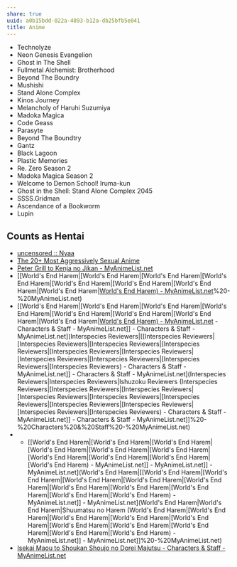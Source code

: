 ```yaml
---
share: true
uuid: a0b15bdd-022a-4893-b12a-db25bfb5e041
title: Anime
---
```

* Technolyze
* Neon Genesis Evangelion
* Ghost in The Shell
* Fullmetal Alchemist: Brotherhood
* Beyond The Boundry
* Mushishi
* Stand Alone Complex
* Kinos Journey
* Melancholy of Haruhi Suzumiya
* Madoka Magica
* Code Geass
*  Parasyte
* Beyond The Boundtry
* Gantz
* Black Lagoon
* Plastic Memories
*  Re. Zero Season 2
*  Madoka Magica Season 2
*  Welcome to Demon School! Iruma-kun
*  Ghost in the Shell: Stand Alone Complex 2045
*  SSSS.Gridman
*  Ascendance of a Bookworm
*  Lupin

## Counts as Hentai

* [uncensored :: Nyaa](https://nyaa.si/?f=0&c=0_0&q=uncensored)
* [The 20+ Most Aggressively Sexual Anime](https://www.ranker.com/list/super-raunchy-anime/jonah-dorrance?ref=collections_page)
* [Peter Grill to Kenja no Jikan - MyAnimeList.net](https://myanimelist.net/anime/40436/Peter_Grill_to_Kenja_no_Jikan)
* [[World's End Harem|[World's End Harem|[World's End Harem|[World's End Harem|[World's End Harem|[World's End Harem|[World's End Harem|[World's End Harem|[World's End Harem) - MyAnimeList.net](/undefined)%20-%20MyAnimeList.net)
* [[World's End Harem|[World's End Harem|[World's End Harem|[World's End Harem|[World's End Harem|[World's End Harem|[World's End Harem|[World's End Harem|[World's End Harem) - MyAnimeList.net](/undefined) - Characters & Staff - MyAnimeList.net]] - Characters & Staff - MyAnimeList.net](Interspecies Reviewers|[[Interspecies Reviewers|[Interspecies Reviewers|[Interspecies Reviewers|[Interspecies Reviewers|[Interspecies Reviewers|[Interspecies Reviewers|[Interspecies Reviewers|[Interspecies Reviewers|[Interspecies Reviewers|[Interspecies Reviewers) - Characters & Staff - MyAnimeList.net]] - Characters & Staff - MyAnimeList.net](Interspecies Reviewers|Interspecies Reviewers|Ishuzoku Reviewers (Interspecies Reviewers|[Interspecies Reviewers|[Interspecies Reviewers|[Interspecies Reviewers|[Interspecies Reviewers|[Interspecies Reviewers|[Interspecies Reviewers|[Interspecies Reviewers|[Interspecies Reviewers|[Interspecies Reviewers) - Characters & Staff - MyAnimeList.net]] - Characters & Staff - MyAnimeList.net]]%20-%20Characters%20&%20Staff%20-%20MyAnimeList.net)
* * [[World's End Harem|[World's End Harem|[World's End Harem|[World's End Harem|[World's End Harem|[World's End Harem|[World's End Harem|[World's End Harem|[World's End Harem|[World's End Harem) - MyAnimeList.net]] - MyAnimeList.net]] - MyAnimeList.net](World's End Harem|[[World's End Harem|[World's End Harem|[World's End Harem|[World's End Harem|[World's End Harem|[World's End Harem|[World's End Harem|[World's End Harem|[World's End Harem|[World's End Harem) - MyAnimeList.net]] - MyAnimeList.net](World's End Harem|World's End Harem|Shuumatsu no Harem (World's End Harem|[World's End Harem|[World's End Harem|[World's End Harem|[World's End Harem|[World's End Harem|[World's End Harem|[World's End Harem|[World's End Harem|[World's End Harem) - MyAnimeList.net]] - MyAnimeList.net]]%20-%20MyAnimeList.net)
* [Isekai Maou to Shoukan Shoujo no Dorei Majutsu - Characters & Staff - MyAnimeList.net](https://myanimelist.net/anime/37210/Isekai_Maou_to_Shoukan_Shoujo_no_Dorei_Majutsu/characters)
